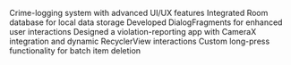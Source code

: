 Crime-logging system with advanced UI/UX features
Integrated Room database for local data storage
Developed DialogFragments for enhanced user interactions
Designed a violation-reporting app with CameraX integration and dynamic RecyclerView interactions
Custom long-press functionality for batch item deletion

